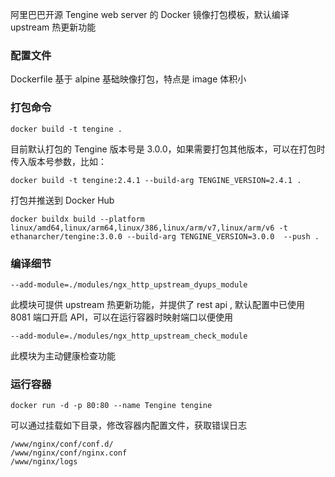阿里巴巴开源 Tengine web server 的 Docker 镜像打包模板，默认编译 upstream 热更新功能

### 配置文件

Dockerfile
基于 alpine 基础映像打包，特点是 image 体积小

### 打包命令

```
docker build -t tengine .
```

目前默认打包的 Tengine 版本号是 3.0.0，如果需要打包其他版本，可以在打包时传入版本号参数，比如：

```
docker build -t tengine:2.4.1 --build-arg TENGINE_VERSION=2.4.1 .
```

打包并推送到 Docker Hub

```
docker buildx build --platform linux/amd64,linux/arm64,linux/386,linux/arm/v7,linux/arm/v6 -t ethanarcher/tengine:3.0.0 --build-arg TENGINE_VERSION=3.0.0  --push .
```

### 编译细节

```
--add-module=./modules/ngx_http_upstream_dyups_module
```

此模块可提供 upstream 热更新功能，并提供了 rest api , 默认配置中已使用 8081 端口开启 API，可以在运行容器时映射端口以便使用

```
--add-module=./modules/ngx_http_upstream_check_module
```

此模块为主动健康检查功能

### 运行容器

```
docker run -d -p 80:80 --name Tengine tengine
```

可以通过挂载如下目录，修改容器内配置文件，获取错误日志

```
/www/nginx/conf/conf.d/
/www/nginx/conf/nginx.conf
/www/nginx/logs
```
